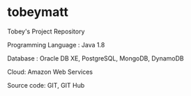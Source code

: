 tobeymatt
=========

Tobey's Project Repository

Programming Language : Java 1.8

Database : Oracle DB XE, PostgreSQL, MongoDB, DynamoDB

Cloud: Amazon Web Services

Source code: GIT, GIT Hub
